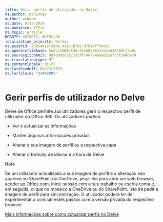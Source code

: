 ```yaml
---
title: Gerir perfis de utilizador no Delve
ms.author: ponincev
author: pebaum
ms.date: 9/12/2018
ms.audience: ITPro
ms.topic: article
ROBOTS: NOINDEX, NOFOLLOW
localization_priority: Normal
ms.assetid: e595481a-91de-431d-bf86-d7610ff3b6a7
ms.openlocfilehash: 5e8cc5d68afd5c35a503db2333ac620760cf3a8c
ms.sourcegitcommit: 9d78905c512192ffc4675468abd2efc5f2e4baf4
ms.translationtype: MT
ms.contentlocale: pt-PT
ms.lasthandoff: 04/23/2019
ms.locfileid: "32408909"
---
```

# <a name="manage-user-profiles-in-delve"></a>Gerir perfis de utilizador no Delve

Delve de Office permite aos utilizadores gerir o respectivo perfil de utilizador do Office 365. Os utilizadores podem:
  
- Ver e actualizar as informações
    
- Manter algumas informações privadas
    
- Alterar a sua imagem de perfil ou a respectiva capa
    
- Alterar o formato de idioma e a hora de Delve
    
> [!NOTE]
> Se um utilizador actualizado a sua imagem de perfil e a alteração não aparece no SharePoint ou OneDrive, peça-lhe para abrir um web browser, [aceder ao Office.com](https://www.office.com), inicie sessão com o seu trabalho ou escola conta e, em seguida, clique no mosaico a OneDrive ou do SharePoint. Isto irá pedir a imagem de perfil para sincronização. O utilizador poderá ter de experimentar a concluir estes passos com a versão privada do respectivo browser. 
  
[Mais informações sobre como actualizar perfis no Delve](https://go.microsoft.com/fwlink/?linkid=735070)
  

